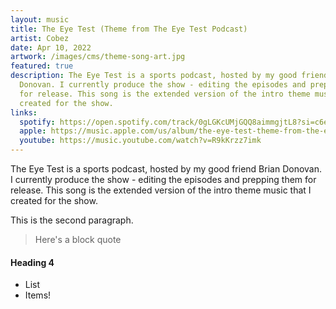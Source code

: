 ```yaml
---
layout: music
title: The Eye Test (Theme from The Eye Test Podcast)
artist: Cobez
date: Apr 10, 2022
artwork: /images/cms/theme-song-art.jpg
featured: true
description: The Eye Test is a sports podcast, hosted by my good friend Brian
  Donovan. I currently produce the show - editing the episodes and prepping them
  for release. This song is the extended version of the intro theme music that I
  created for the show.
links:
  spotify: https://open.spotify.com/track/0gLGKcUMjGQQ8aimmgjtL8?si=c6ed19eddf234a51
  apple: https://music.apple.com/us/album/the-eye-test-theme-from-the-eye-test-podcast/1619215200?i=1619215201
  youtube: https://music.youtube.com/watch?v=R9kKrzz7imk
---
```

The Eye Test is a sports podcast, hosted by my good friend Brian Donovan. I currently produce the show - editing the episodes and prepping them for release. This song is the extended version of the intro theme music that I created for the show.

This is the second paragraph.

> H﻿ere's a block quote

#### H﻿eading 4

* L﻿ist
* I﻿tems!